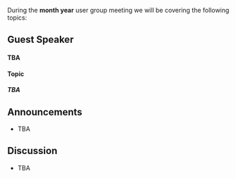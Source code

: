 <!-- Make sure to change the date below. -->

During the **month year** user group meeting we will be covering the following topics:

## Guest Speaker

#### TBA

<!-- Replace TBA above with speaker's name above and place brief BIO here. -->

#### Topic

##### TBA

<!-- Replace TBA above with speaker's topic title and place description here. -->

## Announcements

- TBA

## Discussion

- TBA
